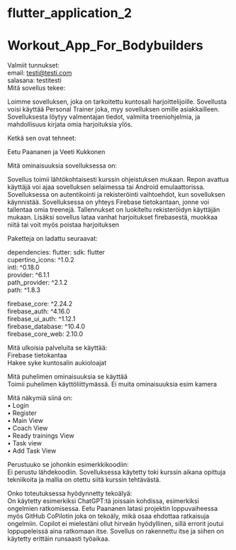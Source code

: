 # flutter_application_2
# Workout_App_For_Bodybuilders

Valmiit tunnukset:<br />
email: testi@testi.com <br />
salasana: testitesti <br />
Mitä sovellus tekee: <br />

Loimme sovelluksen, joka on tarkoitettu kuntosali harjoittelijoille. Sovellusta voisi käyttää Personal Trainer joka, myy sovelluksen omille asiakkailleen. Sovelluksesta löytyy valmentajan tiedot, valmiita treeniohjelmia, ja mahdollisuus kirjata omia harjoituksia ylös. 

Ketkä sen ovat tehneet: <br />

 Eetu Paananen ja Veeti Kukkonen

Mitä ominaisuuksia sovelluksessa on: <br />

Sovellus toimii lähtökohtaisesti kurssin ohjeistuksen mukaan. Repon avattua käyttäjä voi ajaa sovelluksen selaimessa tai Android emulaattorissa. 
Sovelluksessa on autentikointi ja rekisteröinti vaihtoehdot, kun sovelluksen käynnistää. Sovelluksessa on yhteys Firebase tietokantaan, jonne voi tallentaa omia treenejä. Tallennukset on luokiteltu rekisteröidyn käyttäjän mukaan. Lisäksi sovellus lataa vanhat harjoitukset firebasestä, muokkaa niitä tai voit myös poistaa harjoituksen

Paketteja on ladattu seuraavat:

dependencies:
  flutter:
    sdk: flutter <br />
  cupertino_icons: ^1.0.2 <br />
  intl: ^0.18.0 <br />
  provider: ^6.1.1 <br />
  path_provider: ^2.1.2 <br />
  path: ^1.8.3 <br />
  
  firebase_core: ^2.24.2 <br />
  firebase_auth: ^4.16.0 <br />
  firebase_ui_auth: ^1.12.1 <br />
  firebase_database: ^10.4.0 <br />
  firebase_core_web: 2.10.0 <br />


Mitä ulkoisia palveluita se käyttää: <br />
Firebase tietokantaa <br />
Hakee syke kuntosalin aukioloajat <br />

Mitä puhelimen ominaisuuksia se käyttää <br />
Toimii puhelimen käyttöliittymässä. Ei muita ominaisuuksia esim kamera

Mitä näkymiä siinä on: <br />
•	Login  <br />
•	Register  <br />
•	Main View <br />
•	Coach View <br />
•	Ready trainings View <br />
•	Task view <br />
•	Add Task View <br />

Perustuuko se johonkin esimerkkikoodiin: <br />
Ei perustu lähdekoodiin. Sovelluksessa käytetty toki kurssin aikana opittuja tekniikoita ja mallia on otettu siitä kurssin tehtävästä.

Onko toteutuksessa hyödynnetty tekoälyä: <br />
On käytetty esimerkiksi ChatGPT:tä joissain kohdissa, esimerkiksi ongelmien ratkomisessa. Eetu Paananen latasi projektin loppuvaiheessa myös GitHub CoPilotin joka on tekoäly, mikä osaa ehdottaa ratkaisuja ongelmiin. Copilot ei mielestäni ollut hirveän hyödyllinen, sillä errorit joutui loppupeleissä aina ratkomaan itse. Sovellus on rakennettu itse ja siihen on käytetty erittäin runsaasti työaikaa. 
